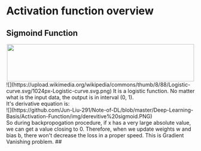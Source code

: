 # Activation function overview

## Sigmoind Function
<div align=center><img width="500" height="100" src="https://github.com/Jun-Liu-291/Note-of-DL/blob/master/Deep-Learning-Basis/Activation-Function/img/sigmoid.PNG"/></div>
  ![](https://upload.wikimedia.org/wikipedia/commons/thumb/8/88/Logistic-curve.svg/1024px-Logistic-curve.svg.png)
  It is a logistic function. No matter what is the input data, the output is in interval (0, 1). <br> It's derivative equation is:<br>
  ![](https://github.com/Jun-Liu-291/Note-of-DL/blob/master/Deep-Learning-Basis/Activation-Function/img/derevitive%20sigmoid.PNG)<br>
  So during backpropogation procedure, if x has a very large absolute value, we can get a value closing to 0. Therefore, when we update weights w and bias b, there won't decrease the loss in a proper speed. This is Gradient Vanishing problem.
## 
